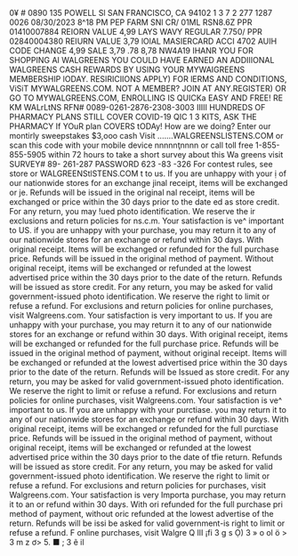0¥ # 0890 135 POWELL Sl SAN FRANCISCO, CA 94102 1 3 7 2 277 1287 0026 08/30/2023 8^18 PM PEP FARM SNl CR/ 01ML RSN8.6Z PPR 01410007884 REIORN VALUE 4,99 LAYS WAVY REGULAR 7.750/ PPR 02840004380 REIURN VALUE 3,79 lOlAL MASIERCARD ACCI 4702 AUIH CODE CHANGE 4,99 SALE 3,79 .78 8,78 NW4A19 IHANR YOU FOR SHOPPING AI WALGREENS YOU COULD HAVE EARNED AN ADDIIIONAL WALGREENS CASH REWARDS BY USING YOUR MYWAIGREENS MEMBERSHIP lODAY. RESIRICIIONS APPLY) FOR lERMS AND CONDITIONS, ViSiT MYWALGREENS.COM. NOT A MEMBER? JOIN AT ANY.REGISTER) OR GO TO MYWALGREENS.COM, ENROLLING IS QUICKa EASY AND FREE! RE KM WALrLtNS RFN# 0089-0261-2876-2308-3003 IIIII HUNDREDS OF PHARMACY PLANS STILL COVER COVID-19 QIC 1 3 KITS, ASK THE PHARMACY If YOuR plan COVERS tODAy! How are we doing? Enter our montirly sweepstakes $3,ooo cash Visit .......WALGREENSLISTENS.COM or scan this code with your mobile device nnnnnţnnnn or call toll free 1-855-855-5905 within 72 hours to take a short survey about this Wa greens visit SURVEY# 89- 261-287 PASSWORD 623 -83 -326 For contest rules, see store or WALGREENStlSTENS.COM t to us. If you are unhappy with your ị of our nationwide stores for an exchange jinal receipt, items will be exchanged or je. Refunds will be issued in the original nal receipt, items will be exchanged or price within the 30 days prior to the date ed as store credit. For any return, you may !ued photo identification. We reserve the ir exclusions and return policies for ns.c.m. Your satisfaction is ve^ important to US. if you are unhappy with your purchase, you may return it to any of our nationwide stores for an exchange or refund within 30 days. With original receipt. Items will be exchanged or refunded for the full purchase price. Refunds will be issued in the original method of payment. Without original receipt, items will be exchanged or refunded at the lowest advertised price within the 30 days prior to the date of the return. Refunds will be issued as store credit. For any return, you may be asked for valid government-issued photo identification. We reserve the right to limit or refuse a refund. For exclusions and return policies for online purchases, visit Walgreens.com. Your satisfaction is very important to us. If you are unhappy with your purchase, you may return it to any of our nationwide stores for an exchange or refund within 30 days. With original receipt, items will be exchanged or refunded for the full purchase price. Refunds will be issued in the original method of payment, without original receipt. Items will be exchanged or refunded at the lowest advertised price within the 30 days prior to the date of the return. Refunds will be Issued as store credit. For any return, you may be asked for valid government-issued photo identification. We reserve the right to limit or refuse a refund. For exclusions and return policies for online purchases, visit Walgreens.com. Your satisfaction is ve^ important to us. If you are unhappy with your purctiase. you may return it to any of our nationwide stores for an exchange or refund within 30 days. With original receipt, items will be exchanged or refunded for the full purctiase price. Refunds will be issued in the original method of payment, without original receipt, items will be exchanged or refunded at the lowest advertised price within the 30 days prior to the date of tfie return. Refunds will be issued as store credit. For any return, you may be asked for valid government-issued photo identification. We reserve the right to limit or refuse a refund. For exclusions and return policies for purchases, visit Walgreens.com. Your satisfaction is very Importa purchase, you may return it to an or refund within 30 days. With ori refunded for the full purchase pri method of payment, without oric refunded at the lowest advertise of the return. Refunds will be issi be asked for valid government-is right to limit or refuse a refund. F online purchases, visit Walgre Q lII ¡fi 3 g s Ọ) 3 » o ol ö > 3 m z ơ> 5. ■ ; 3 ẽ il